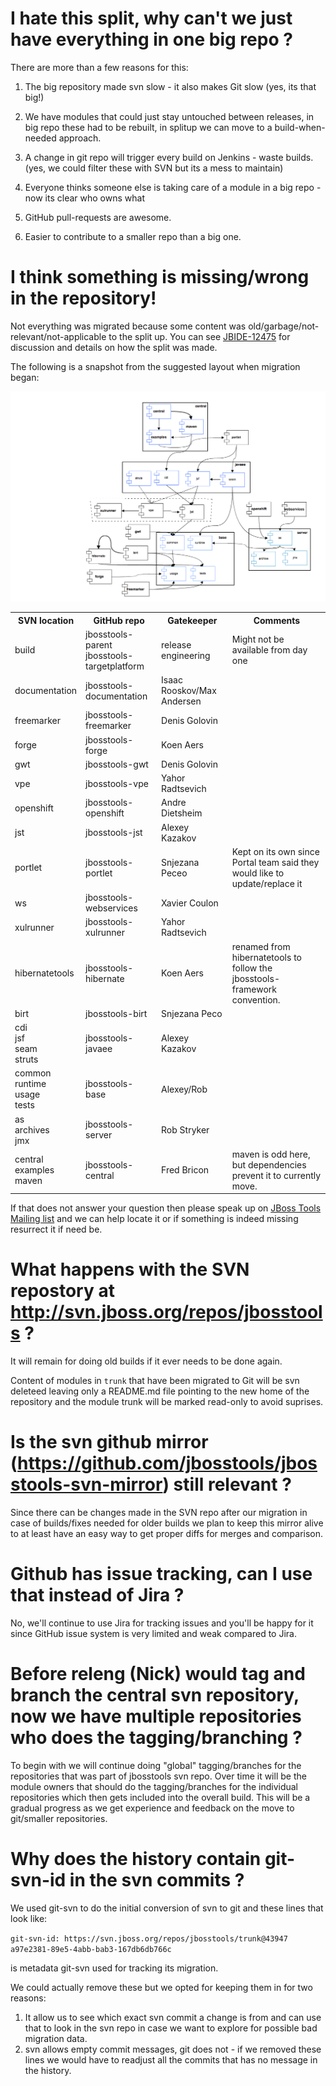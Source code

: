 # I hate this split, why can't we just have everything in one big repo ?

There are more than a few reasons for this:

1) The big repository made svn slow - it also makes Git slow (yes, its that big!)

2) We have modules that could just stay untouched between releases, in big repo these had to be rebuilt, in splitup we can move to a build-when-needed approach.

3) A change in git repo will trigger every build on Jenkins - waste builds.
   (yes, we could filter these with SVN but its a mess to maintain)

4) Everyone thinks someone else is taking care of a module in a big repo - now its clear who owns what

5) GitHub pull-requests are awesome. 

6) Easier to contribute to a smaller repo than a big one.

# I think something is missing/wrong in the repository!

Not everything was migrated because some content was old/garbage/not-relevant/not-applicable to the split up.
You can see [JBIDE-12475](https://issues.jboss.org/browse/JBIDE-12475) for discussion and details on how the split was made.

The following is a snapshot from the suggested layout when migration began:

   ![Overview](splitsuggestion.png)

<table>
  <th>SVN location</th> <th>GitHub repo</th> <th>Gatekeeper</th> <th>Comments</th>
  <tr>	
   <td>build</td>         <td>jbosstools-parent<br/>jbosstools-targetplatform<br/></td>     <td>release engineering</td>  <td>Might not be available from day one</td>
  </tr>
  <tr>
   <td>documentation</td> <td>jbosstools-documentation</td><td>Isaac Rooskov/Max Andersen</td>
  </tr>
  <tr>	
   <td>freemarker</td>    <td>jbosstools-freemarker</td><td>Denis Golovin</td> 
  </tr>
  <tr>	
   <td>forge</td>         <td>jbosstools-forge</td>     <td>Koen Aers</td>
  </tr>
  <tr>	
   <td>gwt</td>           <td>jbosstools-gwt</td>       <td>Denis Golovin</td>
  </tr>
  <tr>	
   <td>vpe</td>           <td>jbosstools-vpe</td>       <td>Yahor Radtsevich</td>
  </tr>
  <tr>	
   <td>openshift</td>     <td>jbosstools-openshift</td> <td>Andre Dietsheim</td>  
  </tr>
  <tr>	
   <td>jst</td>     <td>jbosstools-jst</td>             <td>Alexey Kazakov</td>  
  </tr>
  <tr>	
   <td>portlet</td>     <td>jbosstools-portlet</td>     <td>Snjezana Peceo</td>  <td>Kept on its own since Portal team said they would like to update/replace it</td>
  </tr>
  <tr>	
   <td>ws</td>   <td>jbosstools-webservices</td>        <td>Xavier Coulon</td>  
  </tr>
  <tr>	
   <td>xulrunner</td>   <td>jbosstools-xulrunner</td>   <td>Yahor Radtsevich</td>  
  </tr>
  <tr>	
   <td>hibernatetools</td><td>jbosstools-hibernate</td> <td>Koen Aers</td>  <td>renamed from hibernatetools to follow the jbosstools-framework convention.</td> 
  </tr>
  <tr>	
   <td>birt</td>          <td>jbosstools-birt</td>      <td>Snjezana Peco</td>
  </tr>
  <tr>	
   <td>
     cdi<br/>
     jsf<br/>
     seam<br/>
     struts</br/>
   </td>                  <td>jbosstools-javaee</td>    <td>Alexey Kazakov</td>
  </tr>
  <tr>	
   <td>
     common<br/>
     runtime<br/>
     usage<br/>
     tests</br/>
   </td>                  <td>jbosstools-base</td>    <td>Alexey/Rob</td>
  </tr>
  <tr>	
    <td>
      as<br/>
      archives<br/>
      jmx<br/>
     </td>                <td>jbosstools-server</td>    <td>Rob Stryker</td>
   </tr>
   <tr>	
    <td>
     central<br/>
     examples<br/>
     maven<br/>
    </td>                 <td>jbosstools-central</td> <td>Fred Bricon</td>      <td>maven is odd here, but dependencies prevent it to currently move.</td>
   </tr>
</table>

If that does not answer your question then please speak up on [JBoss Tools Mailing list](mailto://jbosstools-dev@lists.jboss.org) and 
we can help locate it or if something is indeed missing resurrect it if need be.

# What happens with the SVN repostory at http://svn.jboss.org/repos/jbosstools ?

It will remain for doing old builds if it ever needs to be done again.

Content of modules in `trunk` that have been migrated to Git will be svn deleteed leaving
only a README.md file pointing to the new home of the repository and the module trunk will
be marked read-only to avoid suprises.

# Is the svn github mirror (https://github.com/jbosstools/jbosstools-svn-mirror) still relevant ?

Since there can be changes made in the SVN repo after our migration in case of builds/fixes needed
for older builds we plan to keep this mirror alive to at least have an easy way to get proper diffs
for merges and comparison.

# Github has issue tracking, can I use that instead of Jira ?

No, we'll continue to use Jira for tracking issues and you'll be happy for it since GitHub issue system
is very limited and weak compared to Jira. 

# Before releng (Nick) would tag and branch the central svn repository, now we have multiple repositories who does the tagging/branching ?

To begin with we will continue doing "global" tagging/branches for the repositories that was part of jbosstools svn repo.
Over time it will be the module owners that should do the tagging/branches for the individual repositories which then gets included into
the overall build. This will be a gradual progress as we get experience and feedback on the move to git/smaller repositories. 

# Why does the history contain git-svn-id in the svn commits ?

We used git-svn to do the initial conversion of svn to git and these lines that look like:

`git-svn-id: https://svn.jboss.org/repos/jbosstools/trunk@43947 a97e2381-89e5-4abb-bab3-167db6db766c`

is metadata git-svn used for tracking its migration.

We could actually remove these but we opted for keeping them in for two reasons:

   1) It allow us to see which exact svn commit a change is from and can use that to look in the svn repo in case we want to explore for possible bad migration data.
   2) svn allows empty commit messages, git does not - if we removed these lines we would have to readjust all the commits that has no message in the history.







 
 


